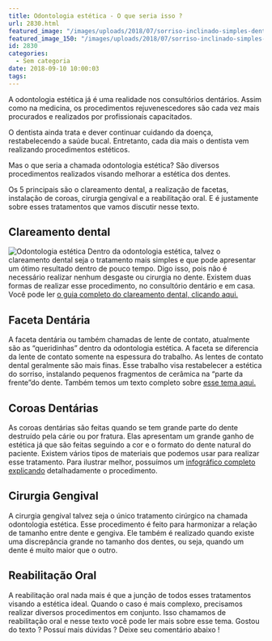```yaml
---
title: Odontologia estética - O que seria isso ?
url: 2830.html
featured_image: "/images/uploads/2018/07/sorriso-inclinado-simples-dentes-claros.jpg"
featured_image_150: "/images/uploads/2018/07/sorriso-inclinado-simples-dentes-claros-150x150.jpg"
id: 2830
categories:
  - Sem categoria
date: 2018-09-10 10:00:03
tags:
---
```


A odontologia estética já é uma realidade nos consultórios dentários. Assim como na medicina, os procedimentos rejuvenescedores são cada vez mais procurados e realizados por profissionais capacitados.

O dentista ainda trata e dever continuar cuidando da doença, restabelecendo a saúde bucal. Entretanto, cada dia mais o dentista vem realizando procedimentos estéticos.

Mas o que seria a chamada odontologia estética? São diversos procedimentos realizados visando melhorar a estética dos dentes.

Os 5 principais são o clareamento dental, a realização de facetas, instalação de coroas, cirurgia gengival e a reabilitação oral. E é justamente sobre esses tratamentos que vamos discutir nesse texto.

**Clareamento dental**
----------------------

![Odontologia estética](/images/uploads/2018/07/odontologia-estetica.jpg "Odontologia estética") Dentro da odontologia estética, talvez o clareamento dental seja o tratamento mais simples e que pode apresentar um ótimo resultado dentro de pouco tempo. Digo isso, pois não é necessário realizar nenhum desgaste ou cirurgia no dente. Existem duas formas de realizar esse procedimento, no consultório dentário e em casa. Você pode ler [o guia completo do clareamento dental, clicando aqui.](/clareamento-dental/)

**Faceta Dentária**
-------------------

A faceta dentária ou também chamadas de lente de contato, atualmente são as “queridinhas” dentro da odontologia estética. A faceta se diferencia da lente de contato somente na espessura do trabalho. As lentes de contato dental geralmente são mais finas. Esse trabalho visa restabelecer a estética do sorriso, instalando pequenos fragmentos de cerâmica na “parte da frente”do dente. Também temos um texto completo sobre [esse tema aqui.](/facetas-dentais/)

**Coroas Dentárias**
--------------------

As coroas dentárias são feitas quando se tem grande parte do dente destruído pela cárie ou por fratura. Elas apresentam um grande ganho de estética já que são feitas seguindo a cor e o formato do dente natural do paciente. Existem vários tipos de materiais que podemos usar para realizar esse tratamento. Para ilustrar melhor, possuímos um [infográfico completo explicando](/coroa-dentaria/) detalhadamente o procedimento.

**Cirurgia Gengival**
---------------------

A cirurgia gengival talvez seja o único tratamento cirúrgico na chamada odontologia estética. Esse procedimento é feito para harmonizar a relação de tamanho entre dente e gengiva. Ele também é realizado quando existe uma discrepância grande no tamanho dos dentes, ou seja, quando um dente é muito maior que o outro.

**Reabilitação Oral**
---------------------

A reabilitação oral nada mais é que a junção de todos esses tratamentos visando a estética ideal. Quando o caso é mais complexo, precisamos realizar diversos procedimentos em conjunto. Isso chamamos de reabilitação oral e nesse texto você pode ler mais sobre esse tema. Gostou do texto ? Possuí mais dúvidas ? Deixe seu comentário abaixo !
